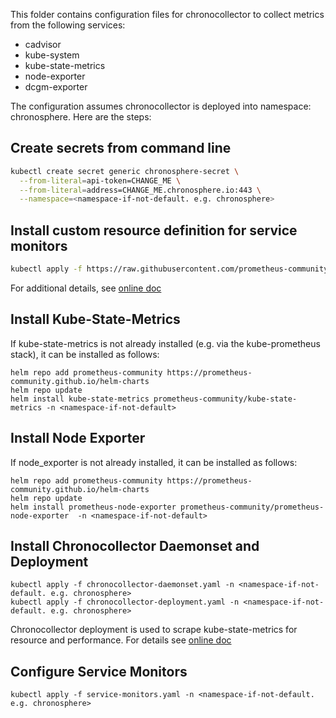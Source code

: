 This folder contains configuration files for chronocollector to collect metrics from the following services:
- cadvisor
- kube-system
- kube-state-metrics
- node-exporter
- dcgm-exporter

The configuration assumes chronocollector is deployed into namespace: chronosphere. Here are the steps:

## Create secrets from command line
```sh
kubectl create secret generic chronosphere-secret \
  --from-literal=api-token=CHANGE_ME \
  --from-literal=address=CHANGE_ME.chronosphere.io:443 \
  --namespace=<namespace-if-not-default. e.g. chronosphere>
```

## Install custom resource definition for service monitors
```sh
kubectl apply -f https://raw.githubusercontent.com/prometheus-community/helm-charts/e46dc6360b6733299452c8fd65d304004484de79/charts/kube-prometheus-stack/crds/crd-servicemonitors.yaml
```
For additional details, see [online doc](https://docs.chronosphere.io/ingest/metrics-traces/collector/discover#servicemonitors)

## Install Kube-State-Metrics
If kube-state-metrics is not already installed (e.g. via the kube-prometheus stack), it can be installed as follows:
```
helm repo add prometheus-community https://prometheus-community.github.io/helm-charts
helm repo update
helm install kube-state-metrics prometheus-community/kube-state-metrics -n <namespace-if-not-default>
```

## Install Node Exporter
If node_exporter is not already installed, it can be installed as follows:
```
helm repo add prometheus-community https://prometheus-community.github.io/helm-charts
helm repo update
helm install prometheus-node-exporter prometheus-community/prometheus-node-exporter  -n <namespace-if-not-default>
```

## Install Chronocollector Daemonset and Deployment
```
kubectl apply -f chronocollector-daemonset.yaml -n <namespace-if-not-default. e.g. chronosphere>
kubectl apply -f chronocollector-deployment.yaml -n <namespace-if-not-default. e.g. chronosphere>
```
Chronocollector deployment is used to scrape kube-state-metrics for resource and performance. For details see [online doc](https://docs.chronosphere.io/ingest/metrics-traces/collector/discover/monitor-kubernetes#discover-and-scrape-kube-state-metrics)


## Configure Service Monitors
```
kubectl apply -f service-monitors.yaml -n <namespace-if-not-default. e.g. chronosphere>
```